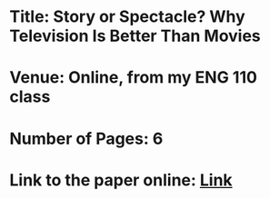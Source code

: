 # Title: Story or Spectacle? Why Television Is Better Than Movies
# Venue: Online, from my ENG 110 class
# Number of Pages: 6
# Link to the paper online: [Link](https://learn-us-east-1-prod-fleet02-xythos.content.blackboardcdn.com/5b6cbef360ea4/12839464?X-Blackboard-S3-Bucket=learn-us-east-1-prod-fleet01-xythos&X-Blackboard-Expiration=1675825200000&X-Blackboard-Signature=1yQ4WtVD067ZcsXTYIUt5ML8hlRC6aQ3Cmr7B%2B4GU1k%3D&X-Blackboard-Client-Id=200134&X-Blackboard-S3-Region=us-east-1&response-cache-control=private%2C%20max-age%3D21600&response-content-disposition=inline%3B%20filename%2A%3DUTF-8%27%27Charpenter%252C%2520Story%2520or%2520Spectacle.pdf&response-content-type=application%2Fpdf&X-Amz-Security-Token=IQoJb3JpZ2luX2VjEN7%2F%2F%2F%2F%2F%2F%2F%2F%2F%2FwEaCXVzLWVhc3QtMSJIMEYCIQDoFXU3ZllLW3m14QFerhWGJpOfrEtsji8xlqchdDBzewIhANNSscSX8aiCLhIFuMR6qEB%2FEUFm1XWtoyOKb8dCTI8ZKs0ECGcQAhoMNjM1NTY3OTI0MTgzIgyCS2%2B1TOPxu8LXUzEqqgSQK2K1nZUVoCy37YDMXYVZAmuZAJVyQQMzYwI0Xx5ozqoLcfm04P6xjx4LMMh78Y7kHU7ih7Vt1LNN8la1nZVtMge7odaBlaQFqon5I9dyxTOIpg7mbbk7sdSXsHqCbhAolVegjhwEQdm2vP934ykDPrQUXz2eR5sYTPbOAZwiKUQS1VEL15jAPoKG8BUvD1fIybRi8x6S%2FEGj2p8mKhfLinOxDxuLrjCBrg9GMwB21cniO%2FgMBD1RIax410SE8c%2BE54sCtRxzm1njZ6NqVYf4Zubqbg2r2A%2FY7878hb1UJUcwnijan5rpn0G79JTM7QmgJs9v%2F2eiEhKAoFLx61Tgsp5NMTxBTNVz3XZ6VgFDyjNHElthNCK9BC0KoEfLRpDe6aSLAIiKeFMGI70CeB0vpERfcMIx%2F5ARFZQg4unbC0EJfFUmlpfPnlerV0kliefkbVAuSBWlxUs7q%2B4ZYVC56pNzcgJ6fbFmY9Vy0QL3rG64Rkf%2BHSIp7rUGltCvgG3VB3d%2BOVvOZHzNGYe4xuazKPXsvJzvnXjeeAlvfiiOHjvkewZ6RtqmeY2T39qYHaB4S29X3UJ7q5u56gQfC%2F0lgiv8YOlnwzOTX6dIxDkdZDGaFMF%2Fjy%2BLHkbYpONzLelAP2AZ3BhGGioUJ1%2FixHPa5WaBd8TEphSqrlnXzkMw8epuhiRLgmXmBsbLRgF54O%2Fqt6g2Tr17ljDlzOqDi8cky77IbApPtSjVJzCakoufBjqoAW1mjC3wnuSd80C6Yz5YvVl5XUHLfdyeaTHr11IBUAUkGRlVRnVEyLR8sttz%2BDTLJTEsrRwFIy1Ck8ul9CtGorpWUoWELve1LNoOm8Uhje6UAk70RCbilkYCorJ0S1u4XGrHZBvIkbPWvCPCzGHqoNjoR6wcJfpCtChT3rrtZu1x8U5pgRl9HqLWsvScKpEpBGoUi9TRQpM1siiHUbwMEI09gbDpaD0i6A%3D%3D&X-Amz-Algorithm=AWS4-HMAC-SHA256&X-Amz-Date=20230207T210000Z&X-Amz-SignedHeaders=host&X-Amz-Expires=21600&X-Amz-Credential=ASIAZH6WM4PL6SITRVF4%2F20230207%2Fus-east-1%2Fs3%2Faws4_request&X-Amz-Signature=dc810a632c23c6764db779c28ac9aa45dabf79089aaafcbcb45e224b92056fb4)
